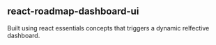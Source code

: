 ## react-roadmap-dashboard-ui  ##

Built using react essentials concepts that triggers a dynamic relfective dashboard. 
